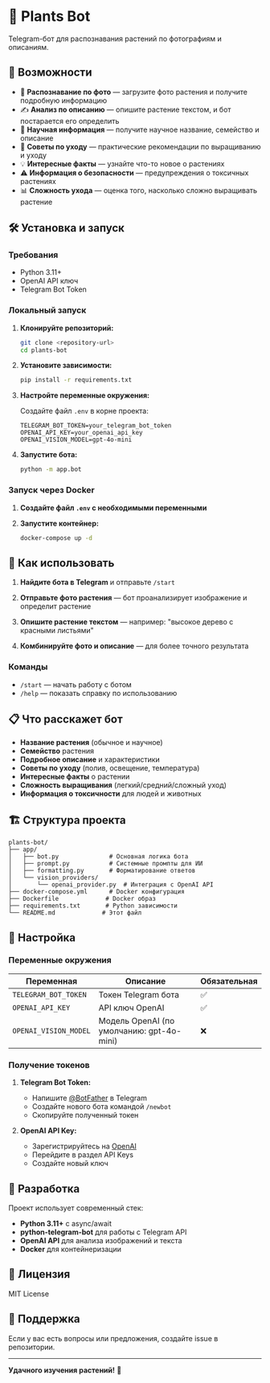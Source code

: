 # 🌿 Plants Bot

Telegram-бот для распознавания растений по фотографиям и описаниям.

## 🚀 Возможности

- 📸 **Распознавание по фото** — загрузите фото растения и получите подробную информацию
- ✍️ **Анализ по описанию** — опишите растение текстом, и бот постарается его определить  
- 🔬 **Научная информация** — получите научное название, семейство и описание
- 🌱 **Советы по уходу** — практические рекомендации по выращиванию и уходу
- 💡 **Интересные факты** — узнайте что-то новое о растениях
- ⚠️ **Информация о безопасности** — предупреждения о токсичных растениях
- 📊 **Сложность ухода** — оценка того, насколько сложно выращивать растение

## 🛠 Установка и запуск

### Требования

- Python 3.11+
- OpenAI API ключ
- Telegram Bot Token

### Локальный запуск

1. **Клонируйте репозиторий:**
   ```bash
   git clone <repository-url>
   cd plants-bot
   ```

2. **Установите зависимости:**
   ```bash
   pip install -r requirements.txt
   ```

3. **Настройте переменные окружения:**
   
   Создайте файл `.env` в корне проекта:
   ```env
   TELEGRAM_BOT_TOKEN=your_telegram_bot_token
   OPENAI_API_KEY=your_openai_api_key
   OPENAI_VISION_MODEL=gpt-4o-mini
   ```

4. **Запустите бота:**
   ```bash
   python -m app.bot
   ```

### Запуск через Docker

1. **Создайте файл `.env` с необходимыми переменными**

2. **Запустите контейнер:**
   ```bash
   docker-compose up -d
   ```

## 🎯 Как использовать

1. **Найдите бота в Telegram** и отправьте `/start`

2. **Отправьте фото растения** — бот проанализирует изображение и определит растение

3. **Опишите растение текстом** — например: "высокое дерево с красными листьями"

4. **Комбинируйте фото и описание** — для более точного результата

### Команды

- `/start` — начать работу с ботом
- `/help` — показать справку по использованию

## 📋 Что расскажет бот

- **Название растения** (обычное и научное)
- **Семейство** растения
- **Подробное описание** и характеристики
- **Советы по уходу** (полив, освещение, температура)
- **Интересные факты** о растении
- **Сложность выращивания** (легкий/средний/сложный уход)
- **Информация о токсичности** для людей и животных

## 🏗 Структура проекта

```
plants-bot/
├── app/
│   ├── bot.py              # Основная логика бота
│   ├── prompt.py           # Системные промпты для ИИ
│   ├── formatting.py       # Форматирование ответов
│   └── vision_providers/
│       └── openai_provider.py  # Интеграция с OpenAI API
├── docker-compose.yml      # Docker конфигурация
├── Dockerfile             # Docker образ
├── requirements.txt       # Python зависимости
└── README.md             # Этот файл
```

## 🔧 Настройка

### Переменные окружения

| Переменная | Описание | Обязательная |
|------------|----------|--------------|
| `TELEGRAM_BOT_TOKEN` | Токен Telegram бота | ✅ |
| `OPENAI_API_KEY` | API ключ OpenAI | ✅ |
| `OPENAI_VISION_MODEL` | Модель OpenAI (по умолчанию: gpt-4o-mini) | ❌ |

### Получение токенов

1. **Telegram Bot Token:**
   - Напишите [@BotFather](https://t.me/BotFather) в Telegram
   - Создайте нового бота командой `/newbot`
   - Скопируйте полученный токен

2. **OpenAI API Key:**
   - Зарегистрируйтесь на [OpenAI](https://platform.openai.com/)
   - Перейдите в раздел API Keys
   - Создайте новый ключ

## 🤝 Разработка

Проект использует современный стек:
- **Python 3.11+** с async/await
- **python-telegram-bot** для работы с Telegram API
- **OpenAI API** для анализа изображений и текста
- **Docker** для контейнеризации

## 📝 Лицензия

MIT License

## 🌱 Поддержка

Если у вас есть вопросы или предложения, создайте issue в репозитории.

---

**Удачного изучения растений!** 🌿 